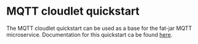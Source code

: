# MQTT cloudlet quickstart


The MQTT cloudlet quickstart can be used as a base for the fat-jar MQTT microservice.
Documentation for this quickstart
ca be found [here](https://github.com/rhiot/rhiot/blob/master/docs/readme.md#mqtt-cloudlet-quickstart).